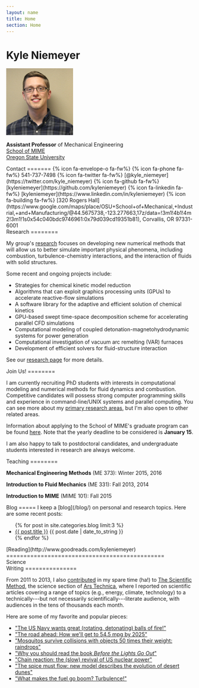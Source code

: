 ```yaml
---
layout: name
title: Home
section: Home
---
```


Kyle Niemeyer
=============

<img class='inset right img-circle' src='/assets/img/kyle-niemeyer-web.jpg' title='Kyle Niemeyer' width='180px' />

**Assistant Professor** of Mechanical Engineering  
[School of MIME](http://mime.oregonstate.edu)  
[Oregon State University](http://oregonstate.edu/)

<div class="section">
Contact
=======
{% icon fa-envelope-o fa-fw%} <Kyle.Niemeyer@oregonstate.edu>  
{% icon fa-phone fa-fw%} 541-737-7498  
{% icon fa-twitter fa-fw%} [@kyle_niemeyer](https://twitter.com/kyle_niemeyer)  
{% icon fa-github fa-fw%} [kyleniemeyer](https://github.com/kyleniemeyer)  
{% icon fa-linkedin fa-fw%} [kyleniemeyer](https://www.linkedin.com/in/kyleniemeyer)  
{% icon fa-building fa-fw%} [320 Rogers Hall](https://www.google.com/maps/place/OSU+School+of+Mechanical,+Industrial,+and+Manufacturing/@44.5675738,-123.277663,17z/data=!3m1!4b1!4m2!3m1!1s0x54c040bdc9746961:0x79d039cd19351b81), Corvallis, OR 97331-6001  

</div>


<div class="section">
Research
========

My group's [research](/research) focuses on developing new numerical methods that will allow us to better simulate important physical phenomena, including combustion, turbulence-chemistry interactions, and the interaction of fluids with solid structures.  

Some recent and ongoing projects include: 

 * Strategies for chemical kinetic model reduction
 * Algorithms that can exploit graphics processing units (GPUs) to accelerate reactive-flow simulations
 * A software library for the adaptive and efficient solution of chemical kinetics
 * GPU-based swept time-space decomposition scheme for accelerating parallel CFD simulations
 * Computational modeling of coupled detonation-magnetohydrodynamic systems for power generation
 * Computational investigation of vacuum arc remelting (VAR) furnaces
 * Development of efficient solvers for fluid-structure interaction

See our [research page](/research) for more details.

</div>

<div class="section">
Join Us!
========

I am currently recruiting PhD students with interests in computational modeling and numerical methods for fluid dynamics and combustion. Competitive candidates will possess strong computer programming skills and experience in command-line/UNIX systems and parallel computing. You can see more about my [primary research areas](/research), but I'm also open to other related areas.  

Information about applying to the School of MIME's graduate program can be found [here](http://mime.oregonstate.edu/school-mime-graduate-school-admissions-faq). Note that the yearly deadline to be considered is **January 15**.  

I am also happy to talk to postdoctoral candidates, and undergraduate students interested in research are always welcome.  

</div>

<div class="section">
Teaching
========

**Mechanical Engineering Methods** (ME 373): Winter 2015, 2016  

**Introduction to Fluid Mechanics** (ME 331): Fall 2013, 2014  

**Introduction to MIME** (MIME 101): Fall 2015  

</div>

<div class="section">
Blog
=====
I keep a [blog](/blog/) on personal and research topics. Here are some recent posts:

<ul class="compact recent">
  {% for post in site.categories.blog limit:3 %}
  <li>
    <a href="{{ post.url }}">{{ post.title }}</a>
    <span class="date">{{ post.date | date_to_string }}</span>
  </li>
  {% endfor %}
</ul>
</div>

<div class="section">
[Reading](http://www.goodreads.com/kyleniemeyer)
==============================================

<style type="text/css" media="screen">
  .gr_grid_container { /* customize grid container div here. eg: width: 500px; */ }
  .gr_grid_book_container {
    /* customize book cover container div here */
    float: left;
    width: 98px;
    height: 160px;
    padding: 0px 0px;
    overflow: hidden;
  }
</style>
<script type="text/javascript" charset="utf-8" src="https://www.goodreads.com/review/grid_widget/1983734?cover_size=medium&amp;hide_link=&amp;hide_title=true&amp;num_books=20&amp;order=a&amp;shelf=currently-reading&amp;sort=date_added&amp;widget_id=1429216460"> </script>

</div>

<div class="section">
Science <br/> Writing
===============

From 2011 to 2013, I also [contributed][kylears] in my spare time (ha!) to [The Scientific Method](http://arstechnica.com/science/), the science section of [Ars Technica][ars], where I reported on scientific articles covering a range of topics (e.g., energy, climate, technology) to a technically---but not necessarily scientifically---literate audience, with audiences in the tens of thousands each month.

Here are some of my favorite and popular pieces:

- ["The US Navy wants great (rotating, detonating) balls of fire!"](http://arstechnica.com/science/2012/11/the-us-navy-wants-great-rotating-detonating-balls-of-fire/)
- ["The road ahead: How we'll get to 54.5 mpg by 2025"](http://arstechnica.com/features/2012/10/the-road-ahead-how-well-get-to-54-5-mpg-by-2025/)
- ["Mosquitos survive collisions with objects 50 times their weight: raindrops"](http://arstechnica.com/science/2012/06/mosquitos-survive-collisions-with-objects-50-times-their-weight-raindrops/)
- ["Why you should read the book _Before the Lights Go Out_"](http://arstechnica.com/science/2012/04/why-you-should-read-the-book-before-the-lights-go-out/)
- ["Chain reaction: the (slow) revival of US nuclear power"](http://arstechnica.com/science/2012/03/chain-reaction-the-slow-revival-of-us-nuclear-power/)
- ["The spice must flow: new model describes the evolution of desert dunes"](http://arstechnica.com/science/2012/02/the-spice-must-flow-describing-the-evolution-of-desert-dunes/)
- ["What makes the fuel go boom? Turbulence!"](http://arstechnica.com/science/2011/07/what-makes-the-fuel-go-boom-turbulence/)

</div>

[kylears]: http://arstechnica.com/author/kyle-niemeyer/
[ars]: http://arstechnica.com/
